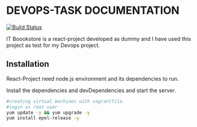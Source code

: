 # DEVOPS-TASK DOCUMENTATION
[![Build Status](https://travis-ci.org/joemccann/dillinger.svg?branch=master)](https://travis-ci.org/joemccann/dillinger)

IT Boookstore is a react-project developed as dummy and I have used this project as test for my Devops project.

## Installation

React-Project need node.js environment and its dependencies to run.

Install the dependencies and devDependencies and start the server.

```sh
#creating virtual machines with vagrantfile.
#login as root user
yum update -y && yum upgrade -y
yum install epel-release -y
```
